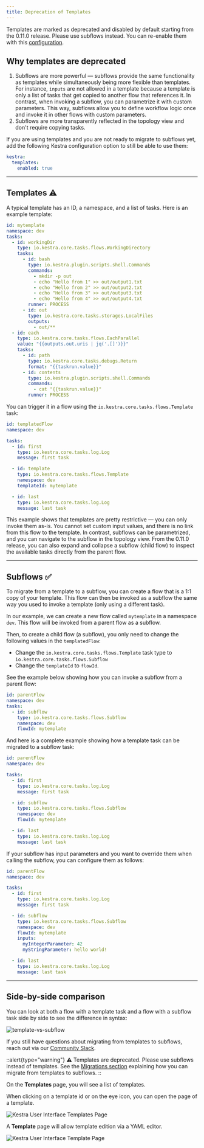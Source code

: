 ```yaml
---
title: Deprecation of Templates
---
```


Templates are marked as deprecated and disabled by default starting from the 0.11.0 release. Please use subflows instead. You can re-enable them with this [configuration](../09.administrator-guide/01.configuration/04.others.md).


## Why templates are deprecated

1. Subflows are more powerful — subflows provide the same functionality as templates while simultaneously being more flexible than templates. For instance,  `inputs` are not allowed in a template because a template is only a list of tasks that get copied to another flow that references it. In contrast, when invoking a subflow, you can parametrize it with custom parameters. This way, subflows allow you to define workflow logic once and invoke it in other flows with custom parameters.
2. Subflows are more transparently reflected in the topology view and don't require copying tasks.


If you are using templates and you are not ready to migrate to subflows yet, add the following Kestra configuration option to still be able to use them:

```yaml
kestra:
  templates:
    enabled: true
```


---

## Templates :warning:

A typical template has an ID, a namespace, and a list of tasks. Here is an example template:

```yaml
id: mytemplate
namespace: dev
tasks:
  - id: workingDir
    type: io.kestra.core.tasks.flows.WorkingDirectory
    tasks:
      - id: bash
        type: io.kestra.plugin.scripts.shell.Commands
        commands:
          - mkdir -p out
          - echo "Hello from 1" >> out/output1.txt
          - echo "Hello from 2" >> out/output2.txt
          - echo "Hello from 3" >> out/output3.txt
          - echo "Hello from 4" >> out/output4.txt
        runner: PROCESS
      - id: out
        type: io.kestra.core.tasks.storages.LocalFiles
        outputs:
          - out/**
  - id: each
    type: io.kestra.core.tasks.flows.EachParallel
    value: "{{outputs.out.uris | jq('.[]')}}"
    tasks:
      - id: path
        type: io.kestra.core.tasks.debugs.Return
        format: "{{taskrun.value}}"
      - id: contents
        type: io.kestra.plugin.scripts.shell.Commands
        commands:
          - cat "{{taskrun.value}}"
        runner: PROCESS
```

You can trigger it in a flow using the `io.kestra.core.tasks.flows.Template` task:

```yaml
id: templatedFlow
namespace: dev

tasks:
  - id: first
    type: io.kestra.core.tasks.log.Log
    message: first task

  - id: template
    type: io.kestra.core.tasks.flows.Template
    namespace: dev
    templateId: mytemplate

  - id: last
    type: io.kestra.core.tasks.log.Log
    message: last task
```

This example shows that templates are pretty restrictive — you can only invoke them as-is. You cannot set custom input values, and there is no link from this flow to the template. In contrast, subflows can be parametrized, and you can navigate to the subflow in the topology view. From the 0.11.0 release, you can also expand and collapse a subflow (child flow) to inspect the available tasks directly from the parent flow.

---

## Subflows ✅

To migrate from a template to a subflow, you can create a flow that is a 1:1 copy of your template. This flow can then be invoked as a subflow the same way you used to invoke a template (only using a different task).

In our example, we can create a new flow called `mytemplate` in a namespace `dev`. This flow will be invoked from a parent flow as a subflow.

Then, to create a child flow (a subflow), you only need to change the following values in the `templatedFlow`:
- Change the `io.kestra.core.tasks.flows.Template` task type to `io.kestra.core.tasks.flows.Subflow`
- Change the `templateId` to `flowId`.

See the example below showing how you can invoke a subflow from a parent flow:

```yaml
id: parentFlow
namespace: dev
tasks:
  - id: subflow
    type: io.kestra.core.tasks.flows.Subflow
    namespace: dev
    flowId: mytemplate
```

And here is a complete example showing how a template task can be migrated to a subflow task:

```yaml
id: parentFlow
namespace: dev

tasks:
  - id: first
    type: io.kestra.core.tasks.log.Log
    message: first task

  - id: subflow
    type: io.kestra.core.tasks.flows.Subflow
    namespace: dev
    flowId: mytemplate

  - id: last
    type: io.kestra.core.tasks.log.Log
    message: last task
```

If your subflow has input parameters and you want to override them when calling the subflow, you can configure them as follows:

```yaml
id: parentFlow
namespace: dev

tasks:
  - id: first
    type: io.kestra.core.tasks.log.Log
    message: first task

  - id: subflow
    type: io.kestra.core.tasks.flows.Subflow
    namespace: dev
    flowId: mytemplate
    inputs:
      myIntegerParameter: 42
      myStringParameter: hello world!

  - id: last
    type: io.kestra.core.tasks.log.Log
    message: last task
```

---

## Side-by-side comparison

You can look at both a flow with a template task and a flow with a subflow task side by side to see the difference in syntax:


![template-vs-subflow](/docs/migrations/template-vs-subflow.png)


If you still have questions about migrating from templates to subflows, reach out via our [Community Slack](https://kestra.io/slack).




::alert{type="warning"}
⚠️ Templates are deprecated. Please use subflows instead of templates. See the [Migrations section](../15.migrations/templates.md) explaining how you can migrate from templates to subflows.
::


On the **Templates** page, you will see a list of templates.

When clicking on a template id or on the eye icon, you can open the page of a template.

![Kestra User Interface Templates Page](/docs/user-interface-guide/06-Templates.png)

A **Template** page will allow template edition via a YAML editor.

![Kestra User Interface Template Page](/docs/user-interface-guide/07-Templates-Template.png)
